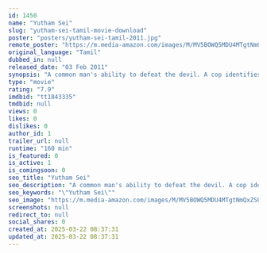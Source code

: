 ```yaml
---
id: 1450
name: "Yutham Sei"
slug: "yutham-sei-tamil-movie-download"
poster: "posters/yutham-sei-tamil-2011.jpg"
remote_poster: "https://m.media-amazon.com/images/M/MV5BOWQ5MDU4MTgtNmQxZS00Yjc3LTgzMWMtMTFkN2U1MjA2YWVkXkEyXkFqcGc@._V1_SX300.jpg"
original_language: "Tamil"
dubbed_in: null
released_date: "03 Feb 2011"
synopsis: "A common man's ability to defeat the devil. A cop identifies the mystery and solves the problem."
type: "movie"
rating: "7.9"
imdbid: "tt1843335"
tmdbid: null
views: 0
likes: 0
dislikes: 0
author_id: 1
trailer_url: null
runtime: "160 min"
is_featured: 0
is_active: 1
is_comingsoon: 0
seo_title: "Yutham Sei"
seo_description: "A common man's ability to defeat the devil. A cop identifies the mystery and solves the problem."
seo_keywords: "\"Yutham Sei\""
seo_image: "https://m.media-amazon.com/images/M/MV5BOWQ5MDU4MTgtNmQxZS00Yjc3LTgzMWMtMTFkN2U1MjA2YWVkXkEyXkFqcGc@._V1_SX300.jpg"
screenshots: null
redirect_to: null
social_shares: 0
created_at: 2025-03-22 08:37:31
updated_at: 2025-03-22 08:37:31
---
```



